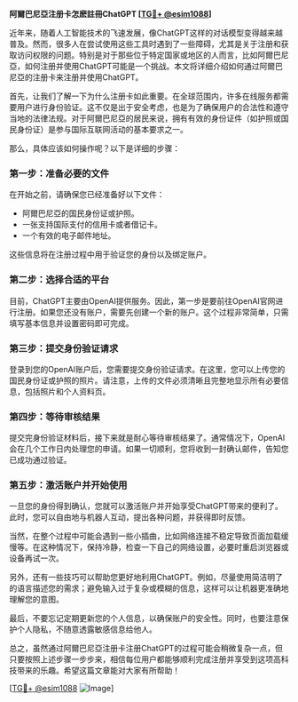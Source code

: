 **阿爾巴尼亞注册卡怎麽註冊ChatGPT [[TG💪+ @esim1088](https://t.me/s/esim1088)]**

近年来，随着人工智能技术的飞速发展，像ChatGPT这样的对话模型变得越来越普及。然而，很多人在尝试使用这些工具时遇到了一些障碍，尤其是关于注册和获取访问权限的问题。特别是对于那些位于特定国家或地区的人而言，比如阿爾巴尼亞，如何注册并使用ChatGPT可能是一个挑战。本文将详细介绍如何通过阿爾巴尼亞的注册卡来注册并使用ChatGPT。

首先，让我们了解一下为什么注册卡如此重要。在全球范围内，许多在线服务都需要用户进行身份验证。这不仅是出于安全考虑，也是为了确保用户的合法性和遵守当地的法律法规。对于阿爾巴尼亞的居民来说，拥有有效的身份证件（如护照或国民身份证）是参与国际互联网活动的基本要求之一。

那么，具体应该如何操作呢？以下是详细的步骤：

### 第一步：准备必要的文件

在开始之前，请确保您已经准备好以下文件：
- 阿爾巴尼亞的国民身份证或护照。
- 一张支持国际支付的信用卡或者借记卡。
- 一个有效的电子邮件地址。

这些信息将在注册过程中用于验证您的身份以及绑定账户。

### 第二步：选择合适的平台

目前，ChatGPT主要由OpenAI提供服务。因此，第一步是要前往OpenAI官网进行注册。如果您还没有账户，需要先创建一个新的账户。这个过程非常简单，只需填写基本信息并设置密码即可完成。

### 第三步：提交身份验证请求

登录到您的OpenAI账户后，您需要提交身份验证请求。在这里，您可以上传您的国民身份证或护照的照片。请注意，上传的文件必须清晰且完整地显示所有必要信息，包括照片和个人资料页。

### 第四步：等待审核结果

提交完身份验证材料后，接下来就是耐心等待审核结果了。通常情况下，OpenAI会在几个工作日内处理您的申请。如果一切顺利，您将收到一封确认邮件，告知您已成功通过验证。

### 第五步：激活账户并开始使用

一旦您的身份得到确认，您就可以激活账户并开始享受ChatGPT带来的便利了。此时，您可以自由地与机器人互动，提出各种问题，并获得即时反馈。

当然，在整个过程中可能会遇到一些小插曲，比如网络连接不稳定导致页面加载缓慢等。在这种情况下，保持冷静，检查一下自己的网络设置，必要时重启浏览器或设备再试一次。

另外，还有一些技巧可以帮助您更好地利用ChatGPT。例如，尽量使用简洁明了的语言描述您的需求；避免输入过于复杂或模糊的信息，这样可以让机器更准确地理解您的意图。

最后，不要忘记定期更新您的个人信息，以确保账户的安全性。同时，也要注意保护个人隐私，不随意透露敏感信息给他人。

总之，虽然通过阿爾巴尼亞注册卡注册ChatGPT的过程可能会稍微复杂一点，但只要按照上述步骤一步步来，相信每位用户都能够顺利完成注册并享受到这项高科技带来的乐趣。希望这篇文章能对大家有所帮助！

[[TG💪+ @esim1088](https://t.me/s/esim1088) ![Image](https://i.postimg.cc/4NQfJmqS/Snipaste-2025-05-13-00-14-12.png)]